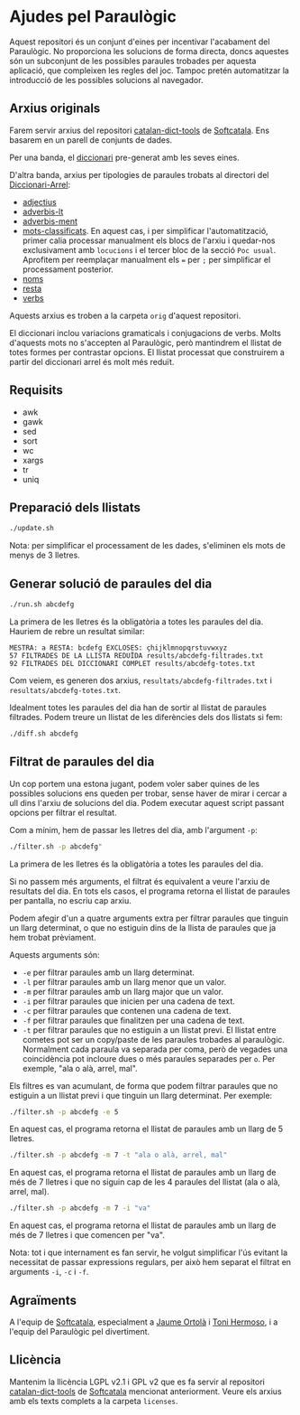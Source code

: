 # Ajudes pel Paraulògic

Aquest repositori és un conjunt d'eines per incentivar l'acabament del Paraulògic. No proporciona les solucions de forma directa, doncs aquestes són un subconjunt de les possibles paraules trobades per aquesta aplicació, que compleixen les regles del joc. Tampoc pretén automatitzar la introducció de les possibles solucions al navegador.

## Arxius originals

Farem servir arxius del repositori [catalan-dict-tools](https://github.com/Softcatala/catalan-dict-tools/) de [Softcatala](https://github.com/Softcatala/). Ens basarem en un parell de conjunts de dades. 

Per una banda, el [diccionari](https://github.com/Softcatala/catalan-dict-tools/blob/master/resultats/lt/diccionari.txt) pre-generat amb les seves eines. 

D'altra banda, arxius per tipologies de paraules trobats al directori del [Diccionari-Arrel](https://github.com/Softcatala/catalan-dict-tools/blob/master/diccionari-arrel):

* [adjectius](https://github.com/Softcatala/catalan-dict-tools/blob/master/diccionari-arrel/adjectius-fdic.txt)
* [adverbis-lt](https://github.com/Softcatala/catalan-dict-tools/blob/master/diccionari-arrel/adverbis-lt.txt)
* [adverbis-ment](https://github.com/Softcatala/catalan-dict-tools/blob/master/diccionari-arrel/adverbis-ment-lt.txt)
* [mots-classificats](https://github.com/Softcatala/catalan-dict-tools/blob/master/diccionari-arrel/dnv/mots-classificats.txt). En aquest cas, i per simplificar l'automatització, primer calia processar manualment els blocs de l'arxiu i quedar-nos exclusivament amb `locucions` i el tercer bloc de la secció `Poc usual`. Aprofitem per reemplaçar manualment els `=` per `;` per simplificar el processament posterior.
* [noms](https://github.com/Softcatala/catalan-dict-tools/blob/master/diccionari-arrel/noms-fdic.txt)
* [resta](https://github.com/Softcatala/catalan-dict-tools/blob/master/diccionari-arrel/resta-lt.txt)
* [verbs](https://github.com/Softcatala/catalan-dict-tools/blob/master/diccionari-arrel/verbs-fdic.txt)

Aquests arxius es troben a la carpeta `orig` d'aquest repositori.

El diccionari inclou variacions gramaticals i conjugacions de verbs. Molts d'aquests mots no s'accepten al Paraulògic, però mantindrem el llistat de totes formes per contrastar opcions. El llistat processat que construirem a partir del diccionari arrel és molt més reduït.

## Requisits

* awk
* gawk
* sed
* sort
* wc
* xargs
* tr
* uniq

## Preparació dels llistats

```bash
./update.sh
```

Nota: per simplificar el processament de les dades, s'eliminen els mots de menys de 3 lletres.

## Generar solució de paraules del dia

```bash
./run.sh abcdefg
```

La primera de les lletres és la obligatòria a totes les paraules del dia. Hauriem de rebre un resultat similar:

```
MESTRA: a RESTA: bcdefg EXCLOSES: çhijklmnopqrstuvwxyz
57 FILTRADES DE LA LLISTA REDUÏDA results/abcdefg-filtrades.txt
92 FILTRADES DEL DICCIONARI COMPLET results/abcdefg-totes.txt
```

Com veiem, es generen dos arxius, `resultats/abcdefg-filtrades.txt` i `resultats/abcdefg-totes.txt`.

Idealment totes les paraules del dia han de sortir al llistat de paraules filtrades. Podem treure un llistat de les diferències dels dos llistats si fem:

```bash
./diff.sh abcdefg
```

## Filtrat de paraules del dia

Un cop portem una estona jugant, podem voler saber quines de les possibles solucions ens queden per trobar, sense haver de mirar i cercar a ull dins l'arxiu de solucions del dia. Podem executar aquest script passant opcions per filtrar el resultat.

Com a mínim, hem de passar les lletres del dia, amb l'argument `-p`:

```bash
./filter.sh -p abcdefg"
```

La primera de les lletres és la obligatòria a totes les paraules del dia.

Si no passem més arguments, el filtrat és equivalent a veure l'arxiu de resultats del dia. En tots els casos, el programa retorna el llistat de paraules per pantalla, no escriu cap arxiu.

Podem afegir d'un a quatre arguments extra per filtrar paraules que tinguin un llarg determinat, o que no estiguin dins de la llista de paraules que ja hem trobat prèviament.

Aquests arguments són:

* `-e` per filtrar paraules amb un llarg determinat.
* `-l` per filtrar paraules amb un llarg menor que un valor.
* `-m` per filtrar paraules amb un llarg major que un valor.
* `-i` per filtrar paraules que inicien per una cadena de text.
* `-c` per filtrar paraules que contenen una cadena de text.
* `-f` per filtrar paraules que finalitzen per una cadena de text.
* `-t` per filtrar paraules que no estiguin a un llistat previ. El llistat entre cometes pot ser un copy/paste de les paraules trobades al paraulògic. Normalment cada paraula va separada per coma, però de vegades una coincidència pot incloure dues o més paraules separades per ` o `. Per exemple, "ala o alà, arrel, mal".

Els filtres es van acumulant, de forma que podem filtrar paraules que no estiguin a un llistat previ i que tinguin un llarg determinat. Per exemple:

```bash
./filter.sh -p abcdefg -e 5
```

En aquest cas, el programa retorna el llistat de paraules amb un llarg de 5 lletres.

```bash
./filter.sh -p abcdefg -m 7 -t "ala o alà, arrel, mal"
```

En aquest cas, el programa retorna el llistat de paraules amb un llarg de més de 7 lletres i que no siguin cap de les 4 paraules del llistat (ala o alà, arrel, mal).


```bash
./filter.sh -p abcdefg -m 7 -i "va"
```

En aquest cas, el programa retorna el llistat de paraules amb un llarg de més de 7 lletres i que comencen per "va".

Nota: tot i que internament es fan servir, he volgut simplificar l'ús evitant la necessitat de passar expressions regulars, per això hem separat el filtrat en arguments `-i`, `-c` i `-f`.

## Agraïments

A l'equip de [Softcatala](https://github.com/Softcatala), especialment a [Jaume Ortolà](https://github.com/jaumeortola) i [Toni Hermoso](https://github.com/toniher), i a l'equip del Paraulògic pel divertiment.

## Llicència

Mantenim la llicència LGPL v2.1 i GPL v2 que es fa servir al repositori [catalan-dict-tools](https://github.com/Softcatala/catalan-dict-tools/) de [Softcatala](https://github.com/Softcatala/) mencionat anteriorment. Veure els arxius amb els texts complets a la carpeta `licenses`.

